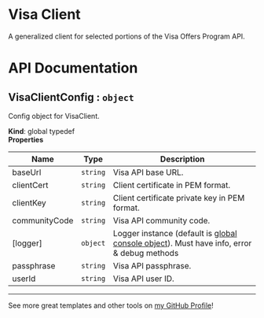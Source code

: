 # Visa Client

A generalized client for selected portions of the Visa Offers Program API.

# API Documentation

<a name="VisaClientConfig"></a>

## VisaClientConfig : <code>object</code>
Config object for VisaClient.

**Kind**: global typedef  
**Properties**

| Name | Type | Description |
| --- | --- | --- |
| baseUrl | <code>string</code> | Visa API base URL. |
| clientCert | <code>string</code> | Client certificate in PEM format. |
| clientKey | <code>string</code> | Client certificate private key in PEM format. |
| communityCode | <code>string</code> | Visa API community code. |
| [logger] | <code>object</code> | Logger instance (default is [global console object](https://nodejs.org/api/console.html#class-console)). Must have info, error & debug methods |
| passphrase | <code>string</code> | Visa API passphrase. |
| userId | <code>string</code> | Visa API user ID. |


---

See more great templates and other tools on
[my GitHub Profile](https://github.com/karmaniverous)!
